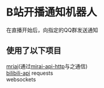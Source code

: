 # B站开播通知机器人

在直播开始后，向指定的QQ群发送通知  

## 使用了以下项目
[mriai](https://github.com/mamoe/mirai)(通过[mirai-api-http](https://github.com/project-mirai/mirai-api-http)与之通信)  
[bilibili-api](https://github.com/MoyuScript/bilibili-api)
requests  
websockets  